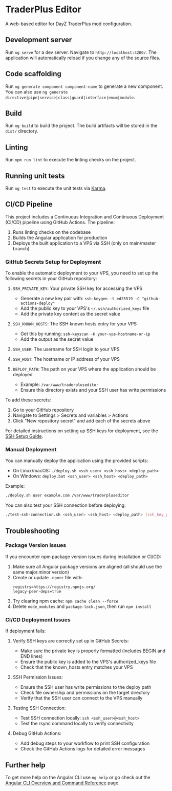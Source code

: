 # TraderPlus Editor

A web-based editor for DayZ TraderPlus mod configuration.

## Development server

Run `ng serve` for a dev server. Navigate to `http://localhost:4200/`. The application will automatically reload if you change any of the source files.

## Code scaffolding

Run `ng generate component component-name` to generate a new component. You can also use `ng generate directive|pipe|service|class|guard|interface|enum|module`.

## Build

Run `ng build` to build the project. The build artifacts will be stored in the `dist/` directory.

## Linting

Run `npm run lint` to execute the linting checks on the project.

## Running unit tests

Run `ng test` to execute the unit tests via [Karma](https://karma-runner.github.io).

## CI/CD Pipeline

This project includes a Continuous Integration and Continuous Deployment (CI/CD) pipeline using GitHub Actions. The pipeline:

1. Runs linting checks on the codebase
2. Builds the Angular application for production
3. Deploys the built application to a VPS via SSH (only on main/master branch)

### GitHub Secrets Setup for Deployment

To enable the automatic deployment to your VPS, you need to set up the following secrets in your GitHub repository:

1. `SSH_PRIVATE_KEY`: Your private SSH key for accessing the VPS
   - Generate a new key pair with: `ssh-keygen -t ed25519 -C "github-actions-deploy"`
   - Add the public key to your VPS's `~/.ssh/authorized_keys` file
   - Add the private key content as the secret value

2. `SSH_KNOWN_HOSTS`: The SSH known hosts entry for your VPS
   - Get this by running: `ssh-keyscan -H your-vps-hostname-or-ip`
   - Add the output as the secret value

3. `SSH_USER`: The username for SSH login to your VPS

4. `SSH_HOST`: The hostname or IP address of your VPS

5. `DEPLOY_PATH`: The path on your VPS where the application should be deployed
   - Example: `/var/www/traderpluseditor`
   - Ensure this directory exists and your SSH user has write permissions

To add these secrets:
1. Go to your GitHub repository
2. Navigate to Settings > Secrets and variables > Actions
3. Click "New repository secret" and add each of the secrets above

For detailed instructions on setting up SSH keys for deployment, see the [SSH Setup Guide](./docs/ssh-setup-guide.md).

### Manual Deployment

You can manually deploy the application using the provided scripts:

- On Linux/macOS: `./deploy.sh <ssh_user> <ssh_host> <deploy_path>`
- On Windows: `deploy.bat <ssh_user> <ssh_host> <deploy_path>`

Example:
```bash
./deploy.sh user example.com /var/www/traderpluseditor
```

You can also test your SSH connection before deploying:

```bash
./test-ssh-connection.sh <ssh_user> <ssh_host> <deploy_path> [ssh_key_path]
```

## Troubleshooting

### Package Version Issues

If you encounter npm package version issues during installation or CI/CD:

1. Make sure all Angular package versions are aligned (all should use the same major.minor version)
2. Create or update `.npmrc` file with:
   ```
   registry=https://registry.npmjs.org/
   legacy-peer-deps=true
   ```
3. Try clearing npm cache: `npm cache clean --force`
4. Delete `node_modules` and `package-lock.json`, then run `npm install`

### CI/CD Deployment Issues

If deployment fails:

1. Verify SSH keys are correctly set up in GitHub Secrets:
   - Make sure the private key is properly formatted (includes BEGIN and END lines)
   - Ensure the public key is added to the VPS's authorized_keys file
   - Check that the known_hosts entry matches your VPS

2. SSH Permission Issues:
   - Ensure the SSH user has write permissions to the deploy path
   - Check file ownership and permissions on the target directory
   - Verify that the SSH user can connect to the VPS manually

3. Testing SSH Connection:
   - Test SSH connection locally: `ssh <ssh_user>@<ssh_host>`
   - Test the rsync command locally to verify connectivity

4. Debug GitHub Actions:
   - Add debug steps to your workflow to print SSH configuration
   - Check the GitHub Actions logs for detailed error messages

## Further help

To get more help on the Angular CLI use `ng help` or go check out the [Angular CLI Overview and Command Reference](https://angular.io/cli) page.
